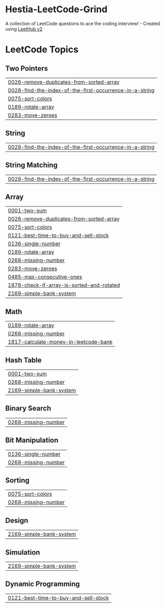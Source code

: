 # Hestia-LeetCode-Grind
A collection of LeetCode questions to ace the coding interview! - Created using [LeetHub v2](https://github.com/arunbhardwaj/LeetHub-2.0)

<!---LeetCode Topics Start-->
# LeetCode Topics
## Two Pointers
|  |
| ------- |
| [0026-remove-duplicates-from-sorted-array](https://github.com/Dev-Tuhin01/Hestia-LeetCode-Grind/tree/master/0026-remove-duplicates-from-sorted-array) |
| [0028-find-the-index-of-the-first-occurrence-in-a-string](https://github.com/Dev-Tuhin01/Hestia-LeetCode-Grind/tree/master/0028-find-the-index-of-the-first-occurrence-in-a-string) |
| [0075-sort-colors](https://github.com/Dev-Tuhin01/Hestia-LeetCode-Grind/tree/master/0075-sort-colors) |
| [0189-rotate-array](https://github.com/Dev-Tuhin01/Hestia-LeetCode-Grind/tree/master/0189-rotate-array) |
| [0283-move-zeroes](https://github.com/Dev-Tuhin01/Hestia-LeetCode-Grind/tree/master/0283-move-zeroes) |
## String
|  |
| ------- |
| [0028-find-the-index-of-the-first-occurrence-in-a-string](https://github.com/Dev-Tuhin01/Hestia-LeetCode-Grind/tree/master/0028-find-the-index-of-the-first-occurrence-in-a-string) |
## String Matching
|  |
| ------- |
| [0028-find-the-index-of-the-first-occurrence-in-a-string](https://github.com/Dev-Tuhin01/Hestia-LeetCode-Grind/tree/master/0028-find-the-index-of-the-first-occurrence-in-a-string) |
## Array
|  |
| ------- |
| [0001-two-sum](https://github.com/Dev-Tuhin01/Hestia-LeetCode-Grind/tree/master/0001-two-sum) |
| [0026-remove-duplicates-from-sorted-array](https://github.com/Dev-Tuhin01/Hestia-LeetCode-Grind/tree/master/0026-remove-duplicates-from-sorted-array) |
| [0075-sort-colors](https://github.com/Dev-Tuhin01/Hestia-LeetCode-Grind/tree/master/0075-sort-colors) |
| [0121-best-time-to-buy-and-sell-stock](https://github.com/Dev-Tuhin01/Hestia-LeetCode-Grind/tree/master/0121-best-time-to-buy-and-sell-stock) |
| [0136-single-number](https://github.com/Dev-Tuhin01/Hestia-LeetCode-Grind/tree/master/0136-single-number) |
| [0189-rotate-array](https://github.com/Dev-Tuhin01/Hestia-LeetCode-Grind/tree/master/0189-rotate-array) |
| [0268-missing-number](https://github.com/Dev-Tuhin01/Hestia-LeetCode-Grind/tree/master/0268-missing-number) |
| [0283-move-zeroes](https://github.com/Dev-Tuhin01/Hestia-LeetCode-Grind/tree/master/0283-move-zeroes) |
| [0485-max-consecutive-ones](https://github.com/Dev-Tuhin01/Hestia-LeetCode-Grind/tree/master/0485-max-consecutive-ones) |
| [1878-check-if-array-is-sorted-and-rotated](https://github.com/Dev-Tuhin01/Hestia-LeetCode-Grind/tree/master/1878-check-if-array-is-sorted-and-rotated) |
| [2169-simple-bank-system](https://github.com/Dev-Tuhin01/Hestia-LeetCode-Grind/tree/master/2169-simple-bank-system) |
## Math
|  |
| ------- |
| [0189-rotate-array](https://github.com/Dev-Tuhin01/Hestia-LeetCode-Grind/tree/master/0189-rotate-array) |
| [0268-missing-number](https://github.com/Dev-Tuhin01/Hestia-LeetCode-Grind/tree/master/0268-missing-number) |
| [1817-calculate-money-in-leetcode-bank](https://github.com/Dev-Tuhin01/Hestia-LeetCode-Grind/tree/master/1817-calculate-money-in-leetcode-bank) |
## Hash Table
|  |
| ------- |
| [0001-two-sum](https://github.com/Dev-Tuhin01/Hestia-LeetCode-Grind/tree/master/0001-two-sum) |
| [0268-missing-number](https://github.com/Dev-Tuhin01/Hestia-LeetCode-Grind/tree/master/0268-missing-number) |
| [2169-simple-bank-system](https://github.com/Dev-Tuhin01/Hestia-LeetCode-Grind/tree/master/2169-simple-bank-system) |
## Binary Search
|  |
| ------- |
| [0268-missing-number](https://github.com/Dev-Tuhin01/Hestia-LeetCode-Grind/tree/master/0268-missing-number) |
## Bit Manipulation
|  |
| ------- |
| [0136-single-number](https://github.com/Dev-Tuhin01/Hestia-LeetCode-Grind/tree/master/0136-single-number) |
| [0268-missing-number](https://github.com/Dev-Tuhin01/Hestia-LeetCode-Grind/tree/master/0268-missing-number) |
## Sorting
|  |
| ------- |
| [0075-sort-colors](https://github.com/Dev-Tuhin01/Hestia-LeetCode-Grind/tree/master/0075-sort-colors) |
| [0268-missing-number](https://github.com/Dev-Tuhin01/Hestia-LeetCode-Grind/tree/master/0268-missing-number) |
## Design
|  |
| ------- |
| [2169-simple-bank-system](https://github.com/Dev-Tuhin01/Hestia-LeetCode-Grind/tree/master/2169-simple-bank-system) |
## Simulation
|  |
| ------- |
| [2169-simple-bank-system](https://github.com/Dev-Tuhin01/Hestia-LeetCode-Grind/tree/master/2169-simple-bank-system) |
## Dynamic Programming
|  |
| ------- |
| [0121-best-time-to-buy-and-sell-stock](https://github.com/Dev-Tuhin01/Hestia-LeetCode-Grind/tree/master/0121-best-time-to-buy-and-sell-stock) |
<!---LeetCode Topics End-->